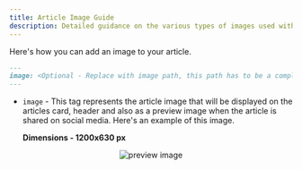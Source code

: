 ```yaml
---
title: Article Image Guide
description: Detailed guidance on the various types of images used with an article and instructions on their creation. 
---
```


Here's how you can add an image to your article.

```markdown
---
image: <Optional - Replace with image path, this path has to be a complete url>
---
```

- ```image``` - This tag represents the article image that will be displayed on the articles card, header and also as a preview image when the article is shared on social media. Here's an example of this image.

    **Dimensions - 1200x630 px**

    
<center> <img src = "/images/article-images/preview-image.png" alt = "preview image"> </center>
